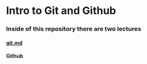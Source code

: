# Intro to Git and Github

### Inside of this repository there are two lectures
#### [git.md](https://git.generalassemb.ly/sei-nyc-oasis/U01-D02-GIT-GITHUB/blob/master/git.md)
#### Github
